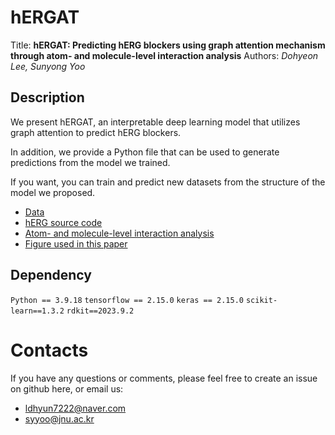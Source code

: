 # hERGAT
Title: **hERGAT: Predicting hERG blockers using graph attention mechanism through atom- and molecule-level interaction analysis**
Authors: *Dohyeon Lee, Sunyong Yoo*



## Description

We present hERGAT, an interpretable deep learning model that utilizes graph attention to predict hERG blockers.

In addition, we provide a Python file that can be used to generate predictions from the model we trained.

If you want, you can train and predict new datasets from the structure of the model we proposed.

- [Data](https://github.com/bmil-jnu/hERGAT/tree/main/Data/hERGAT%20dataset)
- [hERG source code](https://github.com/bmil-jnu/hERGAT/tree/main/Model/hERGAT)
- [Atom- and molecule-level interaction analysis](https://github.com/DOHYEON7222/hERGAT/tree/main/Results)
- [Figure used in this paper](https://github.com/bmil-jnu/hERGAT/tree/main/Figure)

## Dependency

`Python == 3.9.18`
`tensorflow == 2.15.0`
`keras == 2.15.0`
`scikit-learn==1.3.2`
`rdkit==2023.9.2`


# Contacts

If you have any questions or comments, please feel free to create an issue on github here, or email us:

- ldhyun7222@naver.com
- syyoo@jnu.ac.kr
